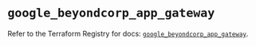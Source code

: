 # `google_beyondcorp_app_gateway`

Refer to the Terraform Registry for docs: [`google_beyondcorp_app_gateway`](https://registry.terraform.io/providers/hashicorp/google-beta/6.3.0/docs/resources/google_beyondcorp_app_gateway).
